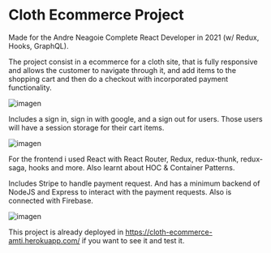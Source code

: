 # Cloth Ecommerce Project

Made for the Andre Neagoie Complete React Developer in 2021 (w/ Redux, Hooks, GraphQL). 

The project consist in a ecommerce for a cloth site, that is fully responsive and allows the customer to navigate through it, and add items to the shopping cart and then do a checkout with incorporated payment functionality.

![imagen](https://user-images.githubusercontent.com/62758298/129217686-fc4b0ec4-5474-4d4d-b212-76d07c44be5a.png)

Includes a sign in, sign in with google, and a sign out for users. Those users will have a session storage for their cart items.

![imagen](https://user-images.githubusercontent.com/62758298/129217741-bf58f4cf-b23c-40d5-80fe-5b59de13dc06.png)

For the frontend i used React with React Router, Redux, redux-thunk, redux-saga, hooks and more. Also learnt about HOC & Container Patterns.

Includes Stripe to handle payment request. And has a minimum backend of NodeJS and Express to interact with the payment requests. Also is connected with Firebase.

![imagen](https://user-images.githubusercontent.com/62758298/129217847-38ed5371-e0d7-4783-84bc-e346a7a46d88.png)

This project is already deployed in https://cloth-ecommerce-amti.herokuapp.com/ if you want to see it and test it.
